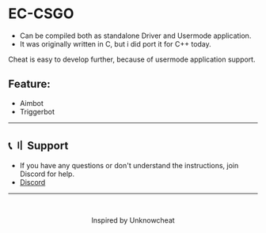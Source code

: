 # EC-CSGO
- Can be compiled both as standalone Driver and Usermode application.
- It was originally written in C, but i did port it for C++ today.

Cheat is easy to develop further, because of usermode application support.

## Feature:
- Aimbot
- Triggerbot

---

## <a id="setup2"></a> 📞 〢 Support
- If you have any questions or don't understand the instructions, join Discord for help.
- [Discord](https://discord.gg/MBTkVcJefp)


---

  <br>

<p align="center">
  Inspired by Unknowcheat
<br>

